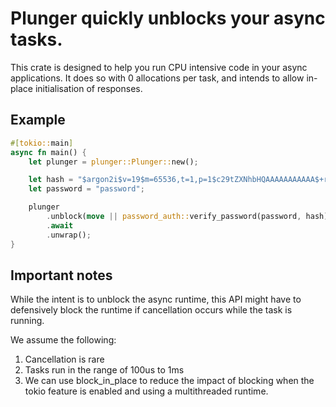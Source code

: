 # Plunger quickly unblocks your async tasks.

This crate is designed to help you run CPU intensive code in your async applications.
It does so with 0 allocations per task, and intends to allow in-place initialisation of responses.

## Example

```rust
#[tokio::main]
async fn main() {
    let plunger = plunger::Plunger::new();

    let hash = "$argon2i$v=19$m=65536,t=1,p=1$c29tZXNhbHQAAAAAAAAAAA$+r0d29hqEB0yasKr55ZgICsQGSkl0v0kgwhd+U3wyRo";
    let password = "password";

    plunger
        .unblock(move || password_auth::verify_password(password, hash))
        .await
        .unwrap();
}
```

## Important notes

While the intent is to unblock the async runtime, this API might have to defensively block the runtime if
cancellation occurs while the task is running.

We assume the following:
1. Cancellation is rare
2. Tasks run in the range of 100us to 1ms
3. We can use block_in_place to reduce the impact of blocking when the tokio feature is enabled and using a multithreaded runtime.
